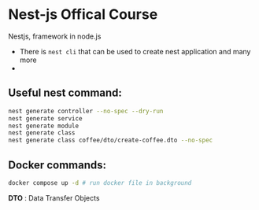# Nest-js Offical Course

Nestjs, framework in node.js

- There is `nest cli` that can be used to create nest application and many more
-

## Useful nest command:

```bash
nest generate controller --no-spec --dry-run
nest generate service
nest generate module
nest generate class
nest generate class coffee/dto/create-coffee.dto --no-spec
```

## Docker commands:

```bash
docker compose up -d # run docker file in background
```

**DTO** : Data Transfer Objects
